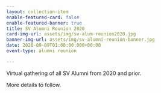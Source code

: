 ```yaml
---
layout: collection-item
enable-featured-card: false
enable-featured-banner: true
title: SV Alumni Reunion 2020
card-img-url: assets/img/sv-alum-reunion2020.jpg
banner-img-url: assets/img/sv-alumni-reunion-banner.jpg
date: 2020-09-09T01:00:00.000+00:00
event-type: alumni reunion

---
```

Virtual gathering of all SV Alumni from 2020 and prior.

More details to follow.